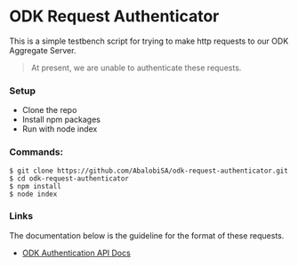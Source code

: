 # ODK Request Authenticator

This is a simple testbench script for trying to make http requests to our ODK Aggregate Server.

> At present, we are unable to authenticate these requests.

### Setup
- Clone the repo
- Install npm packages
- Run with node index

### Commands:

    $ git clone https://github.com/AbalobiSA/odk-request-authenticator.git
    $ cd odk-request-authenticator
    $ npm install
    $ node index

### Links
The documentation below is the guideline for the format of these requests.

- [ODK Authentication API Docs](https://bitbucket.org/javarosa/javarosa/wiki/AuthenticationAPI)
